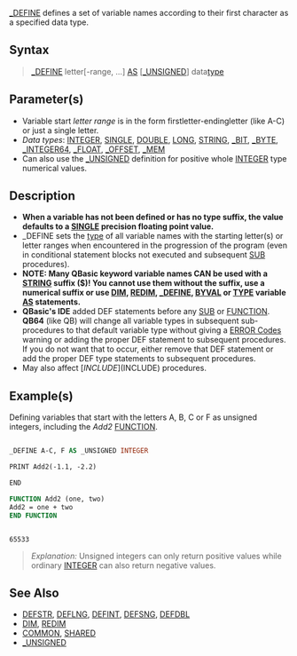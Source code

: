 [_DEFINE](_DEFINE) defines a set of variable names according to their first character as a specified data type.

## Syntax

> [_DEFINE](_DEFINE) letter[-range, ...] [AS](AS) [[_UNSIGNED](_UNSIGNED)] data[type](type)

## Parameter(s)

* Variable start *letter range* is in the form firstletter-endingletter (like A-C) or just a single letter.
* *Data types*: [INTEGER](INTEGER), [SINGLE](SINGLE), [DOUBLE](DOUBLE), [LONG](LONG), [STRING](STRING), [_BIT](_BIT), [_BYTE](_BYTE), [_INTEGER64](_INTEGER64), [_FLOAT](_FLOAT), [_OFFSET](_OFFSET), [_MEM](_MEM)  
* Can also use the [_UNSIGNED](_UNSIGNED) definition for positive whole [INTEGER](INTEGER) type numerical values.

## Description

* **When a variable has not been defined or has no type suffix, the value defaults to a [SINGLE](SINGLE) precision floating point value.**
* _DEFINE sets the [type](type) of all variable names with the starting letter(s) or letter ranges  when encountered in the progression of the program (even in conditional statement blocks not executed and subsequent [SUB](SUB) procedures). 
* **NOTE: Many QBasic keyword variable names CAN be used with a [STRING](STRING) suffix ($)! You cannot use them without the suffix, use a numerical suffix or use [DIM](DIM), [REDIM](REDIM), [_DEFINE](_DEFINE), [BYVAL](BYVAL) or [TYPE](TYPE) variable [AS](AS) statements.**
* **QBasic's IDE** added DEF statements before any [SUB](SUB) or [FUNCTION](FUNCTION). **QB64** (like QB) will change all variable types in subsequent sub-procedures to that default variable type without giving a [ERROR Codes](ERROR-Codes) warning or adding the proper DEF statement to subsequent procedures. If you do not want that to occur, either remove that DEF statement or add the proper DEF type statements to subsequent procedures.
* May also affect [$INCLUDE]($INCLUDE) procedures.

## Example(s)

Defining variables that start with the letters A, B, C or F as unsigned integers, including the *Add2* [FUNCTION](FUNCTION).

```vb

_DEFINE A-C, F AS _UNSIGNED INTEGER

PRINT Add2(-1.1, -2.2)

END

FUNCTION Add2 (one, two)
Add2 = one + two
END FUNCTION 

```

```text

65533

```

> *Explanation:* Unsigned integers can only return positive values while ordinary [INTEGER](INTEGER) can also return negative values.

## See Also

* [DEFSTR](DEFSTR), [DEFLNG](DEFLNG), [DEFINT](DEFINT), [DEFSNG](DEFSNG), [DEFDBL](DEFDBL)
* [DIM](DIM), [REDIM](REDIM)
* [COMMON](COMMON), [SHARED](SHARED)
* [_UNSIGNED](_UNSIGNED)

